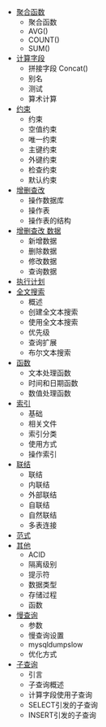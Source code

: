 * [聚合函数](aggregatefunction.md)
    - 聚合函数
    - AVG()
    - COUNT()
    - SUM()
* [计算字段](calfield.md)
    - 拼接字段 Concat()
    - 别名
    - 测试
    - 算术计算
* [约束](constraint.md)
    - 约束
    - 空值约束
    - 唯一约束
    - 主键约束
    - 外键约束
    - 检查约束
    - 默认约束
* [增删查改](curd.md)
    - 操作数据库
    - 操作表
    - 操作表的结构
* [增删查改 数据](curd_data.md)
    - 新增数据
    - 删除数据
    - 修改数据
    - 查询数据
* [执行计划](explain.md)
* [全文搜索](sql/fulltext.md)
    - 概述
    - 创建全文本搜索
    - 使用全文本搜索
    - 优先级
    - 查询扩展
    - 布尔文本搜索
* [函数](function.md)
    - 文本处理函数
    - 时间和日期函数
    - 数值处理函数
* [索引](index.md)
    - 基础
    - 相关文件
    - 索引分类
    - 使用方式
    - 操作索引
* [联结](join.md)
    - 联结
    - 内联结
    - 外部联结
    - 自联结
    - 自然联结
    - 多表连接
* [范式](nf.md)
* [其他](others.md)
    - ACID
    - 隔离级别
    - 提示符
    - 数据类型
    - 存储过程
    - 函数
* [慢查询](slowquery.md)
    - 参数
    - 慢查询设置
    - mysqldumpslow
    - 优化方式
* [子查询](subquery.md)
    - 引言
    - 子查询概述
    - 计算字段使用子查询
    - SELECT引发的子查询
    - INSERT引发的子查询